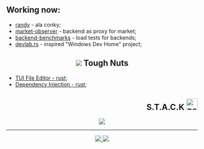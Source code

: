 ## Working now:
* [randy](https://github.com/TakiMoysha/randy) - ala conky;
* [market-observer](https://github.com/TakiMoysha/market-observer) - backend as proxy for market;
* [backend-benchmarks](https://github.com/TakiMoysha/backend-benchmarks) - load tests for backends;
* [devlab.rs]() - inspired "Windows Dev Home" project;

<div align="center">
  <h2 align>
    <img src="https://cdn.discordapp.com/emojis/880136215700050001.webp?size=22&quality=lossless">
    Tough Nuts
  </h2>
</div>

* [TUI File Editor - rust](https://github.com/TakiMoysha/tm-rust-book/tree/main/practice/tui-text-editor);
* [Dependency Injection - rust](https://github.com/TakiMoysha/tm-rust-book/tree/main/practice/dependency_injection);

 
<div>
  <h2 align="right">
    S.T.A.C.K
    <img src="https://cdn3.emoji.gg/emojis/4275_pepe_5head.png" width="30" height="30" alt="pepe-big-brain">
  </h2>

<div align="center">
  <img src="https://progress-bar.xyz/60/?title=Later">
</div>

---

<div align="center">
  <a href="https://github.com/TakiMoysha/">
    <img src="https://github-readme-streak-stats.herokuapp.com/?user=takimoysha&layout=compact&theme=radical&ring=e73737&currStreakNum=ffffff&hide_border=true&background=0E1118">
  </a>
  <a href="https://github.com/TakiMoysha/">
    <img src="https://github-readme-stats.vercel.app/api/top-langs/?username=takimoysha&layout=compact&langs_count=10&theme=radical&ring=e73737&currStreakNum=ffffff&hide_border=true&background=0E1118" />
  </a>
</div>


